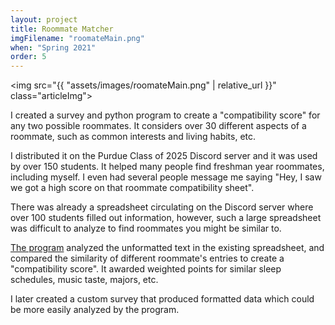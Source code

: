 ```yaml
---
layout: project
title: Roommate Matcher
imgFilename: "roomateMain.png"
when: "Spring 2021"
order: 5
---
```

<img src="{{ "assets/images/roomateMain.png" | relative_url }}" class="articleImg">

I created a survey and python program to create a "compatibility score" for any two possible roommates. It considers over 30 different aspects of a roommate, such as common interests and living habits, etc. 

I distributed it on the Purdue Class of 2025 Discord server and it was used by over 150 students. It helped many people find freshman year roommates, including myself. I even had several people message me saying "Hey, I saw we got a high score on that roommate compatibility sheet".

There was already a spreadsheet circulating on the Discord server where over 100 students filled out information, however, such a large spreadsheet was difficult to analyze  to find roommates you might be similar to.

<a href="https://github.com/matt-lewton9/PurdueRoomate-Matcher" class="link">The program</a> analyzed the unformatted text in the existing spreadsheet, and compared the similarity of different roommate's entries to create a "compatibility score". It awarded weighted points for similar sleep schedules, music taste, majors, etc.

I later created a custom survey that produced formatted data which could be more easily analyzed by the program.